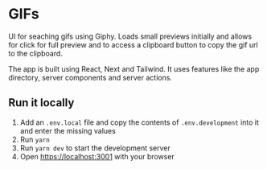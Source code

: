# GIFs

UI for seaching gifs using Giphy. Loads small previews initially and allows for click for full preview and to access a clipboard button to copy the gif url to the clipboard.

The app is built using React, Next and Tailwind. It uses features like the app directory, server components and server actions.

## Run it locally

1. Add an `.env.local` file and copy the contents of `.env.development` into it and enter the missing values
2. Run `yarn`
3. Run `yarn dev` to start the development server
4. Open [https://localhost:3001](https://localhost:3001) with your browser
